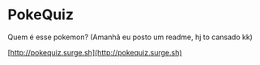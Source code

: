 # PokeQuiz
Quem é esse pokemon? (Amanhã eu posto um readme, hj to cansado kk)

[http://pokequiz.surge.sh](http://pokequiz.surge.sh)
